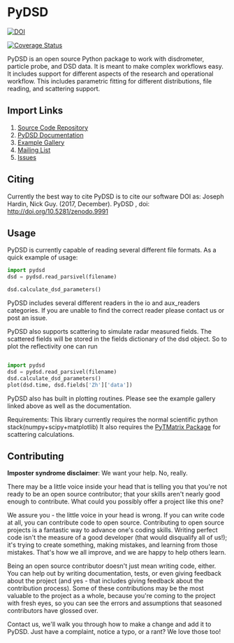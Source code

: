 # PyDSD

[![DOI](https://zenodo.org/badge/DOI/10.5281/zenodo.9991.svg)](https://doi.org/10.5281/zenodo.9991)

[![Coverage Status](https://coveralls.io/repos/github/josephhardinee/PyDSD/badge.svg?branch=master)](https://coveralls.io/github/josephhardinee/PyDSD?branch=master)

PyDSD is an open source Python package to work with disdrometer, particle probe, and DSD data. It is meant to make complex workflows easy. It includes support for different aspects of the research and operational workflow. This includes parametric fitting for different distributions, file reading, and scattering support.   

## Import Links   

1. [Source Code Repository](https://github.com/josephhardinee/PyDSD)
2. [PyDSD Documentation](http://josephhardinee.github.io/PyDSD)
3. [Example Gallery](http://josephhardinee.github.io/PyDSD/source/auto_examples/index.html)
4. [Mailing List](https://groups.google.com/forum/#!forum/pydisdrometer-user-group)
4. [Issues](http://josephhardinee.github.io/PyDSD/issues/)

## Citing
Currently the best way to cite PyDSD is to cite our software DOI as:
Joseph Hardin, Nick Guy. (2017, December). PyDSD , doi: http://doi.org/10.5281/zenodo.9991

## Usage
PyDSD is currently capable of reading several different file formats. As a quick example of usage:

```python
import pydsd
dsd = pydsd.read_parsivel(filename)

dsd.calculate_dsd_parameters() 
```

PyDSD includes several different readers in the io and aux_readers categories. If you are unable to find the correct reader please contact us or post an issue. 

PyDSD also supports scattering to simulate radar measured fields. The scattered fields will be stored in the fields dictionary of the dsd object. So to plot the reflectivity one can run

```python

import pydsd
dsd = pydsd.read_parsivel(filename)
dsd.calculate_dsd_parameters() 
plot(dsd.time, dsd.fields['Zh']['data'])
```
PyDSD also has built in plotting routines. Please see the example gallery linked above as well as the documentation. 

Requirements:
    This library currently requires the normal scientific python stack(numpy+scipy+matplotlib)
    It also requires the [PyTMatrix Package](https://github.com/jleinonen/pytmatrix) for scattering calculations. 

## Contributing
__Imposter syndrome disclaimer__: We want your help. No, really.

There may be a little voice inside your head that is telling you that you're not ready to be an open source contributor; that your skills aren't nearly good enough to contribute. What could you possibly offer a project like this one?

We assure you - the little voice in your head is wrong. If you can write code at all, you can contribute code to open source. Contributing to open source projects is a fantastic way to advance one's coding skills. Writing perfect code isn't the measure of a good developer (that would disqualify all of us!); it's trying to create something, making mistakes, and learning from those mistakes. That's how we all improve, and we are happy to help others learn.

Being an open source contributor doesn't just mean writing code, either. You can help out by writing documentation, tests, or even giving feedback about the project (and yes - that includes giving feedback about the contribution process). Some of these contributions may be the most valuable to the project as a whole, because you're coming to the project with fresh eyes, so you can see the errors and assumptions that seasoned contributors have glossed over.

Contact us, we'll walk you through how to make a change and add it to PyDSD. Just have a complaint, notice a typo, or a rant? We love those too!


